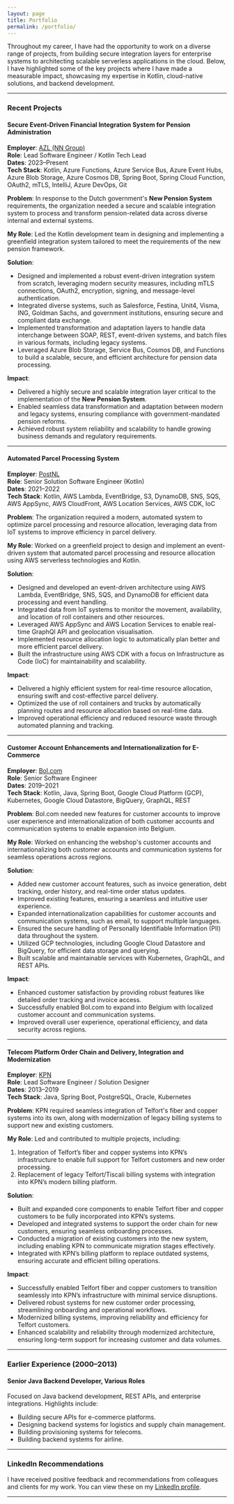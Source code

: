 ```yaml
---
layout: page
title: Portfolio
permalink: /portfolio/
---
```


Throughout my career, I have had the opportunity to work on a diverse range of projects, from building secure integration layers for enterprise systems to architecting scalable serverless applications in the cloud. Below, I have highlighted some of the key projects where I have made a measurable impact, showcasing my expertise in Kotlin, cloud-native solutions, and backend development.

---

### **Recent Projects**

#### **Secure Event-Driven Financial Integration System for Pension Administration**
**Employer**: [AZL (NN Group)](https://www.azl.eu/)  <br>
**Role**: Lead Software Engineer / Kotlin Tech Lead  
**Dates**: 2023–Present  
**Tech Stack**: Kotlin, Azure Functions, Azure Service Bus, Azure Event Hubs, Azure Blob Storage, Azure Cosmos DB, Spring Boot, Spring Cloud Function, OAuth2, mTLS, IntelliJ, Azure DevOps, Git

**Problem**: In response to the Dutch government's **New Pension System** requirements, the organization needed a secure and scalable integration system to process and transform pension-related data across diverse internal and external systems.

**My Role**: Led the Kotlin development team in designing and implementing a greenfield integration system tailored to meet the requirements of the new pension framework.

**Solution**:
- Designed and implemented a robust event-driven integration system from scratch, leveraging modern security measures, including mTLS connections, OAuth2, encryption, signing, and message-level authentication.
- Integrated diverse systems, such as Salesforce, Festina, Unit4, Visma, ING, Goldman Sachs, and government institutions, ensuring secure and compliant data exchange.
- Implemented transformation and adaptation layers to handle data interchange between SOAP, REST, event-driven systems, and batch files in various formats, including legacy systems.
- Leveraged Azure Blob Storage, Service Bus, Cosmos DB, and Functions to build a scalable, secure, and efficient architecture for pension data processing.

**Impact**:
- Delivered a highly secure and scalable integration layer critical to the implementation of the **New Pension System**.
- Enabled seamless data transformation and adaptation between modern and legacy systems, ensuring compliance with government-mandated pension reforms.
- Achieved robust system reliability and scalability to handle growing business demands and regulatory requirements.

---

#### **Automated Parcel Processing System**
**Employer**: [PostNL](https://www.postnl.nl/)  
**Role**: Senior Solution Software Engineer (Kotlin)  
**Dates**: 2021–2022  
**Tech Stack**: Kotlin, AWS Lambda, EventBridge, S3, DynamoDB, SNS, SQS, AWS AppSync, AWS CloudFront, AWS Location Services, AWS CDK, IoC

**Problem**: The organization required a modern, automated system to optimize parcel processing and resource allocation, leveraging data from IoT systems to improve efficiency in parcel delivery.

**My Role**: Worked on a greenfield project to design and implement an event-driven system that automated parcel processing and resource allocation using AWS serverless technologies and Kotlin.

**Solution**:
- Designed and developed an event-driven architecture using AWS Lambda, EventBridge, SNS, SQS, and DynamoDB for efficient data processing and event handling.
- Integrated data from IoT systems to monitor the movement, availability, and location of roll containers and other resources.
- Leveraged AWS AppSync and AWS Location Services to enable real-time GraphQl API and geolocation visualisation.
- Implemented resource allocation logic to automatically plan better and more efficient parcel delivery.
- Built the infrastructure using AWS CDK with a focus on Infrastructure as Code (IoC) for maintainability and scalability.

**Impact**:
- Delivered a highly efficient system for real-time resource allocation, ensuring swift and cost-effective parcel delivery.
- Optimized the use of roll containers and trucks by automatically planning routes and resource allocation based on real-time data.
- Improved operational efficiency and reduced resource waste through automated planning and tracking.

---

#### **Customer Account Enhancements and Internationalization for E-Commerce**
**Employer**: [Bol.com](https://www.bol.com/)  
**Role**: Senior Software Engineer  
**Dates**: 2019–2021  
**Tech Stack**: Kotlin, Java, Spring Boot, Google Cloud Platform (GCP), Kubernetes, Google Cloud Datastore, BigQuery, GraphQL, REST

**Problem**: Bol.com needed new features for customer accounts to improve user experience and internationalization of both customer accounts and communication systems to enable expansion into Belgium.

**My Role**: Worked on enhancing the webshop's customer accounts and internationalizing both customer accounts and communication systems for seamless operations across regions.

**Solution**:
- Added new customer account features, such as invoice generation, debt tracking, order history, and real-time order status updates.
- Improved existing features, ensuring a seamless and intuitive user experience.
- Expanded internationalization capabilities for customer accounts and communication systems, such as email, to support multiple languages.
- Ensured the secure handling of Personally Identifiable Information (PII) data throughout the system.
- Utilized GCP technologies, including Google Cloud Datastore and BigQuery, for efficient data storage and querying.
- Built scalable and maintainable services with Kubernetes, GraphQL, and REST APIs.

**Impact**:
- Enhanced customer satisfaction by providing robust features like detailed order tracking and invoice access.
- Successfully enabled Bol.com to expand into Belgium with localized customer account and communication systems.
- Improved overall user experience, operational efficiency, and data security across regions.

---

#### **Telecom Platform Order Chain and Delivery, Integration and Modernization**
**Employer**: [KPN](https://www.kpn.com/)  
**Role**: Lead Software Engineer / Solution Designer  
**Dates**: 2013–2019  
**Tech Stack**: Java, Spring Boot, PostgreSQL, Oracle, Kubernetes

**Problem**: KPN required seamless integration of Telfort's fiber and copper systems into its own, along with modernization of legacy billing systems to support new and existing customers.

**My Role**: Led and contributed to multiple projects, including:
1. Integration of Telfort’s fiber and copper systems into KPN’s infrastructure to enable full support for Telfort customers and new order processing.
2. Replacement of legacy Telfort/Tiscali billing systems with integration into KPN’s modern billing platform.

**Solution**:
- Built and expanded core components to enable Telfort fiber and copper customers to be fully incorporated into KPN’s systems.
- Developed and integrated systems to support the order chain for new customers, ensuring seamless onboarding processes.
- Conducted a migration of existing customers into the new system, including enabling KPN to communicate migration stages effectively.
- Integrated with KPN’s billing platform to replace outdated systems, ensuring accurate and efficient billing operations.

**Impact**:
- Successfully enabled Telfort fiber and copper customers to transition seamlessly into KPN’s infrastructure with minimal service disruptions.
- Delivered robust systems for new customer order processing, streamlining onboarding and operational workflows.
- Modernized billing systems, improving reliability and efficiency for Telfort customers.
- Enhanced scalability and reliability through modernized architecture, ensuring long-term support for increasing customer and data volumes.

---

### **Earlier Experience (2000–2013)**

#### **Senior Java Backend Developer**, Various Roles
Focused on Java backend development, REST APIs, and enterprise integrations. Highlights include:
- Building secure APIs for e-commerce platforms.
- Designing backend systems for logistics and supply chain management.
- Building provisioning systems for telecoms.
- Building backend systems for airline.

---

### **LinkedIn Recommendations**

I have received positive feedback and recommendations from colleagues and clients for my work. You can view these on my [LinkedIn profile](https://www.linkedin.com/in/elena-van-engelen-maslova/).

---

